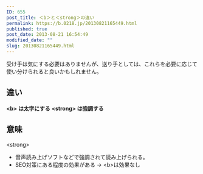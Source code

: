 ```yaml
---
ID: 655
post_title: ＜b＞と＜strong＞の違い
permalink: https://b.0218.jp/20130821165449.html
published: true
post_date: 2013-08-21 16:54:49
modified_date: ""
slug: 20130821165449.html
---
```

受け手は気にする必要はありませんが、送り手としては、これらを必要に応じて使い分けられると良いかもしれません。
<!--more-->
<h2>違い</h2>
<strong>&lt;b&gt; は太字にする</strong>
<strong>&lt;strong&gt; は強調する</strong>

<h2>意味</h2>
&lt;strong&gt;
<ul>
<li>音声読み上げソフトなどで強調されて読み上げられる。</li>
<li>SEO対策にある程度の効果がある → &lt;b&gt;は効果なし</li>
</ul>
